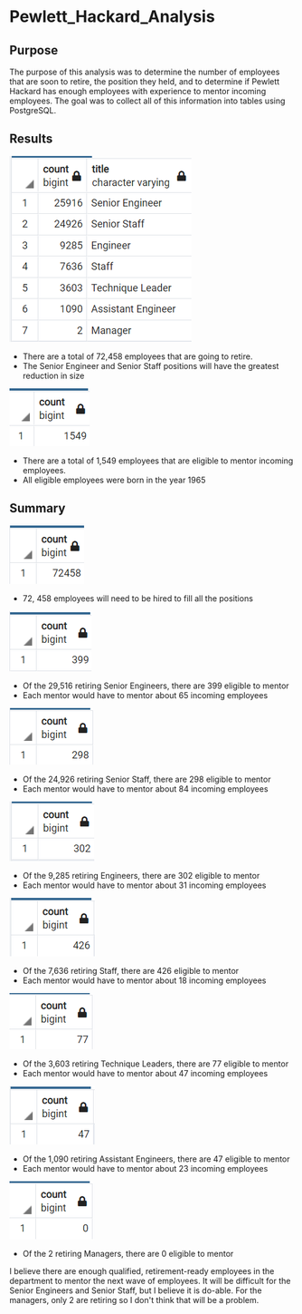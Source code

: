 # Pewlett_Hackard_Analysis

## Purpose

The purpose of this analysis was to determine the number of employees that are soon to retire, the position they held, and to determine if Pewlett Hackard has enough employees with experience to mentor incoming employees.
The goal was to collect all of this information into tables using PostgreSQL.

## Results

![Retirees per positions](Resources/retiring.png)

- There are a total of 72,458 employees that are going to retire.
- The Senior Engineer and Senior Staff positions will have the greatest reduction in size

![Mentorship eligibility](Resources/mentorship_eligibility_count.png)

- There are a total of 1,549 employees that are eligible to mentor incoming employees.
- All eligible employees were born in the year 1965

## Summary

![Retiring count](Resources/retirement_count.png)

- 72, 458 employees will need to be hired to fill all the positions


![Mentors for Senior Engineers](Resources/mentorship_sen_eng.png)

- Of the 29,516 retiring Senior Engineers, there are 399 eligible to mentor
- Each mentor would have to mentor about 65 incoming employees


![Mentors for Senior Staff](Resources/mentorship_sen_staff.png)

- Of the 24,926 retiring Senior Staff, there are 298 eligible to mentor
- Each mentor would have to mentor about 84 incoming employees


![Mentors for Engineer](Resources/mentorship_eng.png)

- Of the 9,285 retiring Engineers, there are 302 eligible to mentor
- Each mentor would have to mentor about 31 incoming employees


![Mentors for Staff](Resources/mentorship_staff.png)

- Of the 7,636 retiring Staff, there are 426 eligible to mentor
- Each mentor would have to mentor about 18 incoming employees


![Mentors for Technique Leader](Resources/mentorship_tech_lead.png)

- Of the 3,603 retiring Technique Leaders, there are 77 eligible to mentor
- Each mentor would have to mentor about 47 incoming employees


![Mentors for Assistant Engineer](Resources/mentorship_ass_eng.png)

- Of the 1,090 retiring Assistant Engineers, there are 47 eligible to mentor
- Each mentor would have to mentor about 23 incoming employees


![Mentors for Manager](Resources/mentorship_man.png)

- Of the 2 retiring Managers, there are 0 eligible to mentor


I believe there are enough qualified, retirement-ready employees in the department to mentor the next wave of employees.
It will be difficult for the Senior Engineers and Senior Staff, but I believe it is do-able.
For the managers, only 2 are retiring so I don't think that will be a problem.

